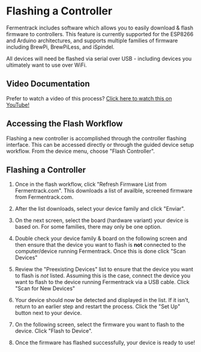 # Flashing a Controller

Fermentrack includes software which allows you to easily download & flash firmware to controllers. This feature is currently supported for the ESP8266 and Arduino architectures, and supports multiple families of firmware including BrewPi, BrewPiLess, and iSpindel. 

All devices will need be flashed via serial over USB - including devices you ultimately want to use over WiFi.

## Video Documentation

Prefer to watch a video of this process? [Click here to watch this on YouTube!](https://youtu.be/vpm-8k8tnGk) 

## Accessing the Flash Workflow

Flashing a new controller is accomplished through the controller flashing interface. This can be accessed directly or through the guided device setup workflow. From the device menu, choose "Flash Controller".


## Flashing a Controller

1. Once in the flash workflow, click "Refresh Firmware List from Fermentrack.com". This downloads a list of availble, screened firmware from Fermentrack.com.

1. After the list downloads, select your device family and click "Enviar".

1. On the next screen, select the board (hardware variant) your device is based on. For some families, there may only be one option.

1. Double check your device family & board on the following screen and then ensure that the device you want to flash is **not** connected to the computer/device running Fermentrack. Once this is done click "Scan Devices"

1. Review the "Preexisting Devices" list to ensure that the device you want to flash is *not* listed. Assuming this is the case, connect the device you want to flash to the device running Fermentrack via a USB cable. Click "Scan for New Devices"

1. Your device should now be detected and displayed in the list. If it isn't, return to an earlier step and restart the process. Click the "Set Up" button next to your device.

1. On the following screen, select the firmware you want to flash to the device. Click "Flash to Device".

1. Once the firmware has flashed successfully, your device is ready to use! 

